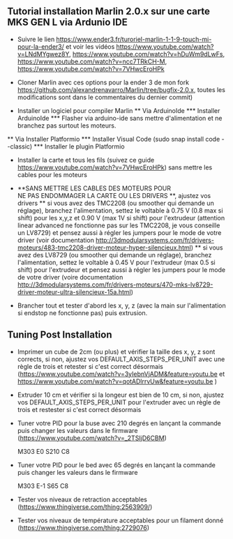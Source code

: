 Tutorial installation Marlin 2.0.x sur une carte MKS GEN L via Ardunio IDE
----------------------------------------------------------

* Suivre le lien https://www.ender3.fr/turoriel-marlin-1-1-9-touch-mi-pour-la-ender3/ et voir les vidéos https://www.youtube.com/watch?v=LNdMYgwez8Y, https://www.youtube.com/watch?v=hDuWm9dLwFs, https://www.youtube.com/watch?v=ncc7TRkCH-M, https://www.youtube.com/watch?v=7VHwcEroHPk

* Cloner Marlin avec ces options pour la ender 3 de mon fork https://github.com/alexandrenavarro/Marlin/tree/bugfix-2.0.x, toutes les modifications sont dans le commentaires du dernier commit)

* Installer un logiciel pour compiler Marlin
** Via ArduinoIde
*** Installer ArduinoIde
*** Flasher via arduino-ide sans mettre d'alimentation et ne branchez pas surtout les moteurs.

** Via Installer Platformio
*** Installer Visual Code (sudo snap install code --classic)
*** Installer le plugin Platformio

* Installer la carte et tous les fils (suivez ce guide https://www.youtube.com/watch?v=7VHwcEroHPk) sans mettre les cables pour les moteurs

* **SANS METTRE LES CABLES DES MOTEURS POUR NE PAS ENDOMMAGER LA CARTE OU LES DRIVERS **, ajustez vos drivers
** si vous avez des TMC2208 (ou smoother qui demande un réglage), branchez l'alimentation, settez le voltable à 0.75 V (0.8 max si shift) pour les x,y,z et 0.90 V (max 1V si shift) pour l'extrudeur (attention linear advanced ne fonctionne pas sur les TMC2208, je vous conseille un LV8729) et pensez aussi à régler les jumpers pour le mode de votre driver (voir documentation http://3dmodularsystems.com/fr/drivers-moteurs/483-tmc2208-driver-moteur-hyper-silencieux.html)
** si vous avez des LV8729 (ou smoother qui demande un réglage), branchez l'alimentation, settez le voltable à 0.45 V pour l'extrudeur (max 0.5 si shift) pour l'extrudeur et pensez aussi à régler les jumpers pour le mode de votre driver (voire documentation http://3dmodularsystems.com/fr/drivers-moteurs/470-mks-lv8729-driver-moteur-ultra-silencieux-15a.html)

* Brancher tout et tester d'abord les x, y, z (avec la main sur l'alimentation si endstop ne fonctionne pas) puis extrusion.


Tuning Post Installation
------------------------

* Imprimer un cube de 2cm (ou plus) et vérifier la taille des x, y, z sont corrects, si non, ajustez vos DEFAULT_AXIS_STEPS_PER_UNIT avec une règle de trois et retester si c'est correct désormais (https://www.youtube.com/watch?v=3yIebnVjADM&feature=youtu.be et https://www.youtube.com/watch?v=qotADlrrvUw&feature=youtu.be )

* Extruder 10 cm et vérifier si la longeur est bien de 10 cm, si non, ajustez vos DEFAULT_AXIS_STEPS_PER_UNIT pour l'extruder avec un règle de trois et restester si c'est correct désormais

* Tuner votre PID pour la buse avec 210 degrés en lançant la commande puis changer les valeurs dans le firmware (https://www.youtube.com/watch?v=_2TSIjD6CBM)

    M303 E0 S210 C8
    
* Tuner votre PID pour le bed avec 65 degrés en lançant la commande puis changer les valeurs dans le firmware

    M303 E-1 S65 C8
    
* Tester vos niveaux de retraction acceptables (https://www.thingiverse.com/thing:2563909/)

* Tester vos niveaux de température acceptables pour un filament donné (https://www.thingiverse.com/thing:2729076)
    



